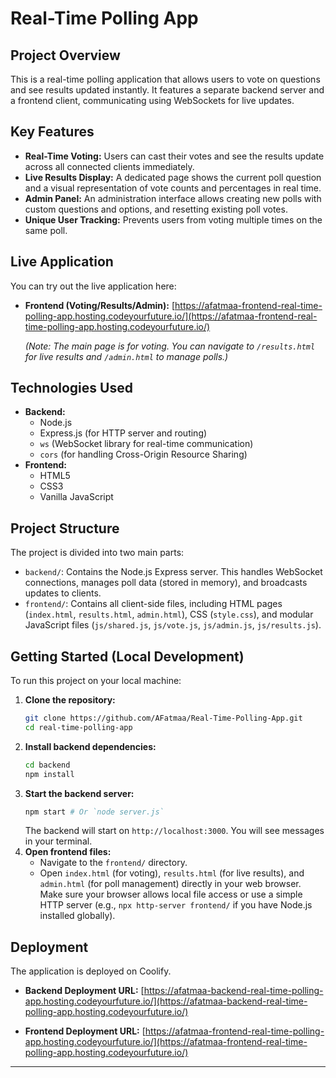 # Real-Time Polling App

## Project Overview

This is a real-time polling application that allows users to vote on questions and see results updated instantly. It features a separate backend server and a frontend client, communicating using WebSockets for live updates.

## Key Features

*   **Real-Time Voting:** Users can cast their votes and see the results update across all connected clients immediately.
*   **Live Results Display:** A dedicated page shows the current poll question and a visual representation of vote counts and percentages in real time.
*   **Admin Panel:** An administration interface allows creating new polls with custom questions and options, and resetting existing poll votes.
*   **Unique User Tracking:** Prevents users from voting multiple times on the same poll.

## Live Application

You can try out the live application here:

*   **Frontend (Voting/Results/Admin):** [https://afatmaa-frontend-real-time-polling-app.hosting.codeyourfuture.io/](https://afatmaa-frontend-real-time-polling-app.hosting.codeyourfuture.io/)

    *(Note: The main page is for voting. You can navigate to `/results.html` for live results and `/admin.html` to manage polls.)*

## Technologies Used

*   **Backend:**
    *   Node.js
    *   Express.js (for HTTP server and routing)
    *   `ws` (WebSocket library for real-time communication)
    *   `cors` (for handling Cross-Origin Resource Sharing)
*   **Frontend:**
    *   HTML5
    *   CSS3 
    *   Vanilla JavaScript

## Project Structure

The project is divided into two main parts:

*   `backend/`: Contains the Node.js Express server. This handles WebSocket connections, manages poll data (stored in memory), and broadcasts updates to clients.
*   `frontend/`: Contains all client-side files, including HTML pages (`index.html`, `results.html`, `admin.html`), CSS (`style.css`), and modular JavaScript files (`js/shared.js`, `js/vote.js`, `js/admin.js`, `js/results.js`).

## Getting Started (Local Development)

To run this project on your local machine:

1.  **Clone the repository:**
    ```bash
    git clone https://github.com/AFatmaa/Real-Time-Polling-App.git
    cd real-time-polling-app
    ```
2.  **Install backend dependencies:**
    ```bash
    cd backend
    npm install
    ```
3.  **Start the backend server:**
    ```bash
    npm start # Or `node server.js`
    ```
    The backend will start on `http://localhost:3000`. You will see messages in your terminal.
4.  **Open frontend files:**
    *   Navigate to the `frontend/` directory.
    *   Open `index.html` (for voting), `results.html` (for live results), and `admin.html` (for poll management) directly in your web browser. Make sure your browser allows local file access or use a simple HTTP server (e.g., `npx http-server frontend/` if you have Node.js installed globally).

## Deployment

The application is deployed on Coolify.

*   **Backend Deployment URL:** [https://afatmaa-backend-real-time-polling-app.hosting.codeyourfuture.io/](https://afatmaa-backend-real-time-polling-app.hosting.codeyourfuture.io/)

*   **Frontend Deployment URL:** [https://afatmaa-frontend-real-time-polling-app.hosting.codeyourfuture.io/](https://afatmaa-frontend-real-time-polling-app.hosting.codeyourfuture.io/)

---